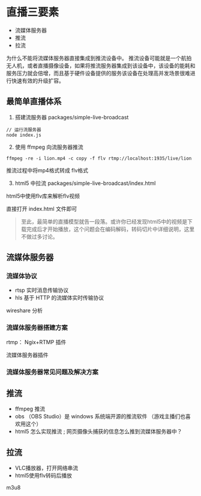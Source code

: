 # 直播三要素

- 流媒体服务器
- 推流
- 拉流

为什么不能将流媒体服务器直接集成到推流设备中。
推流设备可能就是一个航拍无人机，或者直播摄像设备，如果将推流服务器集成到该设备中，该设备的能耗和服务压力就会倍增，而且基于硬件设备提供的服务该设备在处理高并发场景很难进行快速有效的升级扩容。

## 最简单直播体系

1. 搭建流服务器 packages/simple-live-broadcast

```
// 运行流服务器
node index.js
```

2. 使用 ffmpeg 向流服务器推流

```
ffmpeg -re -i lion.mp4 -c copy -f flv rtmp://localhost:1935/live/lion
```
推流过程中将mp4格式转成 flv格式


3. html5 中拉流 packages/simple-live-broadcast/index.html

html5中使用flv库来解析flv视频

直接打开 index.html 文件即可

> 至此，最简单的直播模型就告一段落。或许你已经发现html5中的视频是下载完成后才开始播放，这个问题会在编码解码，转码切片中详细说明，这里不做过多讨论。

## 流媒体服务器

### 流媒体协议

- rtsp 实时消息传输协议
- hls 基于 HTTP 的流媒体实时传输协议

wireshare 分析

### 流媒体服务器搭建方案

rtmp： Ngix+RTMP 插件

流媒体服务器插件

### 流媒体服务器常见问题及解决方案

## 推流

- ffmpeg 推流
- obs （OBS Studio）是 windows 系统端开源的推流软件 （游戏主播们也喜欢用这个）
- html5 怎么实现推流 ; 网页摄像头捕获的信息怎么推到流媒体服务器中？

## 拉流

- VLC播放器，打开网络串流
- html5使用flv转码后播放

m3u8
